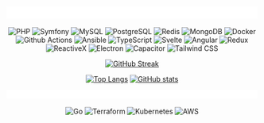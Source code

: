 <div align="center">

  ![Things I code with](code_with.svg)
  
</div>

<p align="center">
  <img alt="PHP" src="https://img.shields.io/badge/-PHP-777BB4?style=flat&logo=php&logoColor=white" />
  <img alt="Symfony" src="https://img.shields.io/badge/-Symfony-313131?style=flat&logo=symfony&logoColor=fff" />
  <img alt="MySQL" src="https://img.shields.io/badge/-MySQL-4479A1?style=flat&logo=mysql&logoColor=white" />
  <img alt="PostgreSQL" src="https://img.shields.io/badge/-PostgreSQL-336791?style=flat&logo=postgresql&logoColor=white" />
  <img alt="Redis" src="https://img.shields.io/badge/-Redis-DC382D?style=flat&logo=redis&logoColor=white" />
  <img alt="MongoDB" src="https://img.shields.io/badge/-MongoDB-119d4b?style=flat&logo=mongodb&logoColor=white" />
  <img alt="Docker" src="https://img.shields.io/badge/-Docker-46a2f1?style=flat&logo=docker&logoColor=white" />
  <img alt="Github Actions" src="https://img.shields.io/badge/-Github_Actions-0a7cff?style=flat&logo=github-actions&logoColor=white" />
  <img alt="Ansible" src="https://img.shields.io/badge/-Ansible-f1f1f1?style=flat&logo=ansible&logoColor=080808" />
  <img alt="TypeScript" src="https://img.shields.io/badge/-TypeScript-007ACC?style=flat&logo=typescript&logoColor=white" />
  <img alt="Svelte" src="https://img.shields.io/badge/-Svelte-eb3900?style=flat&logo=svelte&logoColor=white" />
  <img alt="Angular" src="https://img.shields.io/badge/-Angular-cc002d?style=flat&logo=angular&logoColor=white&labelColor" />
  <img alt="Redux" src="https://img.shields.io/badge/-Redux-764ABC?style=flat&logo=redux&logoColor=white" />
  <img alt="ReactiveX" src="https://img.shields.io/badge/-RxJs-a91581?style=flat&logo=reactivex&logoColor=white" />
  <img alt="Electron" src="https://img.shields.io/badge/-Electron-47848f?style=flat&logo=electron&logoColor=white" />
  <img alt="Capacitor" src="https://img.shields.io/badge/-Capacitor-3880ff?style=flat&logo=capacitor&logoColor=white" />
  <img alt="Tailwind CSS" src="https://img.shields.io/badge/-Tailwind_CSS-33a49e?style=flat&logo=tailwind-css&logoColor=white" />
</p>

<div align="center">

  [![GitHub Streak](https://streak-stats.demolab.com?user=andrii-kryvoviaz&theme=github-dark-dimmed&hide_border=true&mode=weekly&card_width=650&background=161b22&ring=5c78ffde&stroke=1f2937b3&fire=905aff&sideLabels=905aff&currStreakLabel=905aff)](https://github.com/andrii-kryvoviaz)

  [![Top Langs](https://github-readme-stats.vercel.app/api/top-langs/?username=andrii-kryvoviaz&theme=dark&hide_border=true&hide=jinja&layout=compact&hide_title=true&bg_color=161b22&text_color=bcbaba)](https://github.com/andrii-kryvoviaz) [![GitHub stats](https://github-readme-stats.vercel.app/api?username=andrii-kryvoviaz&theme=dark&hide_border=true&hide=prs,issues&line_height=30&show_icons=true&icon_color=905aff8b&hide_rank=true&hide_title=true&text_bold=false&bg_color=161b22&text_color=bcbaba)](https://github.com/andrii-kryvoviaz)

</div>

<div align="center">

  ![Improve In](improve_in.svg)

</div>

<p align="center">
  <img alt="Go" src="https://img.shields.io/badge/-Go-00ADD8?style=flat&logo=go&logoColor=white" />
  <img alt="Terraform" src="https://img.shields.io/badge/-Terraform-5c4ee6?style=flat&logo=terraform&logoColor=white" />
  <img alt="Kubernetes" src="https://img.shields.io/badge/-Kubernetes-326ce5?style=flat&logo=kubernetes&logoColor=white" />
  <img alt="AWS" src="https://img.shields.io/badge/-AWS-232f3e?style=flat&logo=amazon-aws&logoColor=white" />
</p>